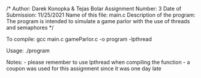 
/* 
    Author: Darek Konopka & Tejas Bolar 
    Assignment Number: 3
    Date of Submission: 11/25/2021
    Name of this file: main.c
    Description of the program: The program is intended to simulate a 
    game parlor with the use of threads and semaphores
*/


To compile:
    gcc main.c gameParlor.c -o program -lpthread

Usage:
    ./program
    
Notes:
	- please remember to use lpthread when compiling the function
	- a coupon was used for this assignment since it was one day late
